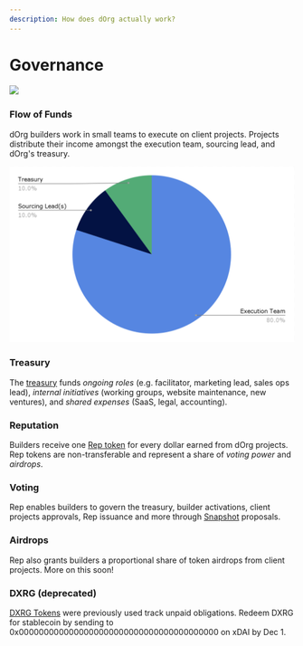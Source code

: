```yaml
---
description: How does dOrg actually work?
---
```


# Governance

![](https://media2.giphy.com/media/4TkuXuIzlJ4qspTAgD/giphy.gif?cid=ecf05e472zbh4aqsvqp5aw4h07tzknirwkzpkebw4m6fs6r1\&rid=giphy.gif\&ct=g)

### Flow of Funds

dOrg builders work in small teams to execute on client projects. Projects distribute their income amongst the execution team, sourcing lead, and dOrg's treasury.

![](../.gitbook/assets/unit-economics.png)

### Treasury

The [treasury](https://gnosis-safe.io/app/#/safes/0xdb22d2d37db92EA7fa6993C9f6Ead55FBb1eF4EA) funds _ongoing roles_ (e.g. facilitator, marketing lead, sales ops lead), _internal initiatives_ (working groups, website maintenance, new ventures), and _shared expenses_ (SaaS, legal, accounting).

### Reputation

Builders receive one [Rep token](https://etherscan.io/token/0x62300cec5240e5b273781ad67ce735107f3dacd4#balances) for every dollar earned from dOrg projects. Rep tokens are non-transferable and represent a share of _voting power_ and _airdrops_. 

### Voting

Rep enables builders to govern the treasury, builder activations, client projects approvals, Rep issuance and more through [Snapshot](https://snapshot.org/#/dorg.eth) proposals.

### Airdrops

Rep also grants builders a proportional share of token airdrops from client projects. More on this soon!

### DXRG (deprecated)

[DXRG Tokens](https://blockscout.com/poa/xdai/tokens/0x76D37cbB1fD75912bfB0cE885c506C77955F5C05/token-transfers) were previously used track unpaid obligations. Redeem DXRG for stablecoin by sending to 0x0000000000000000000000000000000000000000 on xDAI by Dec 1.
